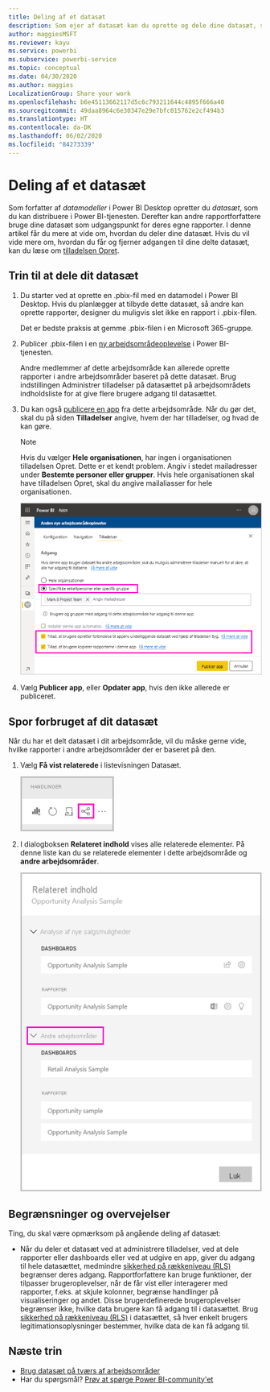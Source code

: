 ```yaml
---
title: Deling af et datasæt
description: Som ejer af datasæt kan du oprette og dele dine datasæt, så andre kan bruge dem. Få mere at vide om, hvordan du deler dem.
author: maggiesMSFT
ms.reviewer: kayu
ms.service: powerbi
ms.subservice: powerbi-service
ms.topic: conceptual
ms.date: 04/30/2020
ms.author: maggies
LocalizationGroup: Share your work
ms.openlocfilehash: b6e45113662117d5c6c793211644c4895f666a40
ms.sourcegitcommit: 49daa8964c6e30347e29e7bfc015762e2cf494b3
ms.translationtype: HT
ms.contentlocale: da-DK
ms.lasthandoff: 06/02/2020
ms.locfileid: "84273339"
---
```

# <a name="share-a-dataset"></a>Deling af et datasæt

Som forfatter af *datamodeller* i Power BI Desktop opretter du *datasæt*, som du kan distribuere i Power BI-tjenesten. Derefter kan andre rapportforfattere bruge dine datasæt som udgangspunkt for deres egne rapporter. I denne artikel får du mere at vide om, hvordan du deler dine datasæt. Hvis du vil vide mere om, hvordan du får og fjerner adgangen til dine delte datasæt, kan du læse om [tilladelsen Opret](service-datasets-build-permissions.md).

## <a name="steps-to-sharing-your-dataset"></a>Trin til at dele dit datasæt

1. Du starter ved at oprette en .pbix-fil med en datamodel i Power BI Desktop. Hvis du planlægger at tilbyde dette datasæt, så andre kan oprette rapporter, designer du muligvis slet ikke en rapport i .pbix-filen.

    Det er bedste praksis at gemme .pbix-filen i en Microsoft 365-gruppe.

1. Publicer .pbix-filen i en [ny arbejdsområdeoplevelse](../collaborate-share/service-create-the-new-workspaces.md) i Power BI-tjenesten.
    
    Andre medlemmer af dette arbejdsområde kan allerede oprette rapporter i andre arbejdsområder baseret på dette datasæt. Brug indstillingen Administrer tilladelser på datasættet på arbejdsområdets indholdsliste for at give flere brugere adgang til datasættet. 

1. Du kan også [publicere en app](../collaborate-share/service-create-distribute-apps.md) fra dette arbejdsområde. Når du gør det, skal du på siden **Tilladelser** angive, hvem der har tilladelser, og hvad de kan gøre.

    > [!NOTE]
    > Hvis du vælger **Hele organisationen**, har ingen i organisationen tilladelsen Opret. Dette er et kendt problem. Angiv i stedet mailadresser under **Bestemte personer eller grupper**.  Hvis hele organisationen skal have tilladelsen Opret, skal du angive mailaliasser for hele organisationen.

    ![Angiv apptilladelser](media/service-datasets-build-permissions/power-bi-dataset-app-permission-new-look.png)

1. Vælg **Publicer app**, eller **Opdater app**, hvis den ikke allerede er publiceret.

## <a name="track-your-dataset-usage"></a>Spor forbruget af dit datasæt

Når du har et delt datasæt i dit arbejdsområde, vil du måske gerne vide, hvilke rapporter i andre arbejdsområder der er baseret på den.

1. Vælg **Få vist relaterede** i listevisningen Datasæt.

    ![ikonet Få vist relaterede](media/service-datasets-build-permissions/power-bi-dataset-view-related-to-dataset.png)

1. I dialogboksen **Relateret indhold** vises alle relaterede elementer. På denne liste kan du se relaterede elementer i dette arbejdsområde og **andre arbejdsområder**.
 
    ![Dialogboksen Relateret indhold](media/service-datasets-build-permissions/power-bi-dataset-related-workspaces.png)

## <a name="limitations-and-considerations"></a>Begrænsninger og overvejelser
Ting, du skal være opmærksom på angående deling af datasæt:

* Når du deler et datasæt ved at administrere tilladelser, ved at dele rapporter eller dashboards eller ved at udgive en app, giver du adgang til hele datasættet, medmindre [sikkerhed på rækkeniveau (RLS)](../admin/service-admin-rls.md) begrænser deres adgang. Rapportforfattere kan bruge funktioner, der tilpasser brugeroplevelser, når de får vist eller interagerer med rapporter, f.eks. at skjule kolonner, begrænse handlinger på visualiseringer og andet. Disse brugerdefinerede brugeroplevelser begrænser ikke, hvilke data brugere kan få adgang til i datasættet. Brug [sikkerhed på rækkeniveau (RLS)](../admin/service-admin-rls.md) i datasættet, så hver enkelt brugers legitimationsoplysninger bestemmer, hvilke data de kan få adgang til.

## <a name="next-steps"></a>Næste trin

- [Brug datasæt på tværs af arbejdsområder](service-datasets-across-workspaces.md)
- Har du spørgsmål? [Prøv at spørge Power BI-community'et](https://community.powerbi.com/)
